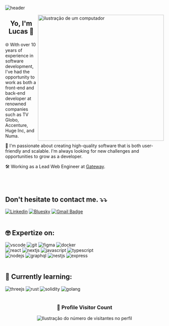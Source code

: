 ![header](https://capsule-render.vercel.app/api?type=waving&height=100&color=0:2d5db5,100:a82da8)

<img src="https://raw.githubusercontent.com/MicaelliMedeiros/micaellimedeiros/master/image/computer-illustration.png" alt="ilustração de um computador" min-width="400px" max-width="400px" width="400px" align="right">

## <p align="center">  Yo, I'm Lucas 👋 

<p align="left"> 
🌐 With over 10 years of experience in software development, I've had the opportunity to work as both a front-end and back-end developer at renowned companies such as TV Globo, Accenture, Huge Inc, and Numa.

🚀 I'm passionate about creating high-quality software that is both user-friendly and scalable. I'm always looking for new challenges and opportunities to grow as a developer.

🛠️ Working as a Lead Web Engineer at [Gateway](https://github.com/Gateway-DAO/).

</p>
<br/><br/>

## Don't hesitate to contact me. ⤵️⤵️

[![Linkedin](https://img.shields.io/badge/-LinkedIn-blue?style=flat-square&logo=LinkedIn&logoColor=white&link=https://www.linkedin.com/in/kbooz/)](https://www.linkedin.com/in/kbooz/)
[![Bluesky](https://img.shields.io/badge/-Bluesky-0285FF?style=flat-square&logo=Bluesky&logoColor=white&link=https://bsky.app/profile/kbooz.com)](https://bsky.app/profile/kbooz.com)
[![Gmail Badge](https://img.shields.io/badge/-lucasiskbz@gmail.com-red?style=flat-square&logo=Gmail&logoColor=white&link=mailto:lucasiskbz@gmail.com)](mailto:lucasiskbz@gmail.com)
<br/><br/>

## 🤓 Expertize on:
![vscode](https://skillicons.dev/icons?i=vscode)
![git](https://skillicons.dev/icons?i=git)
![figma](https://skillicons.dev/icons?i=figma)
![docker](https://skillicons.dev/icons?i=docker)
<br/>
![react](https://skillicons.dev/icons?i=react)
![nextjs](https://skillicons.dev/icons?i=nextjs)
![javascript](https://skillicons.dev/icons?i=javascript)
![typescript](https://skillicons.dev/icons?i=typescript)
<br/>
![nodejs](https://skillicons.dev/icons?i=nodejs)
![graphql](https://skillicons.dev/icons?i=graphql)
![nestjs](https://skillicons.dev/icons?i=nestjs)
![express](https://skillicons.dev/icons?i=express)
<br/><br/>

## 🤔 Currently learning:
![threejs](https://skillicons.dev/icons?i=threejs)
![rust](https://skillicons.dev/icons?i=rust)
![solidity](https://skillicons.dev/icons?i=solidity)
![golang](https://skillicons.dev/icons?i=golang)
<br/><br/>



<div align="center">
  <h3><b>📍 Profile Visitor Count</b></h3>
</div>

<p align="center">
  <img
    src="https://profile-counter.glitch.me/kbooz/count.svg"
    alt="Ilustração do número de visitantes no perfil"
  />
</p>
